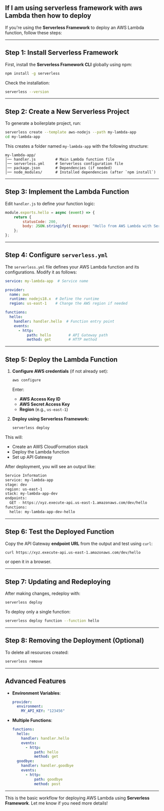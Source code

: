 ## If I am using serverless framework with aws Lambda then how to deploy

If you're using the **Serverless Framework** to deploy an AWS Lambda function, follow these steps:  

---

## **Step 1: Install Serverless Framework**
First, install the **Serverless Framework CLI** globally using npm:  

```sh
npm install -g serverless
```
Check the installation:  
```sh
serverless --version
```

---

## **Step 2: Create a New Serverless Project**
To generate a boilerplate project, run:  
```sh
serverless create --template aws-nodejs --path my-lambda-app
cd my-lambda-app
```
This creates a folder named `my-lambda-app` with the following structure:  

```
my-lambda-app/
│── handler.js         # Main Lambda function file
│── serverless.yml     # Serverless configuration file
│── package.json       # Dependencies (if needed)
│── node_modules/      # Installed dependencies (after `npm install`)
```

---

## **Step 3: Implement the Lambda Function**
Edit `handler.js` to define your function logic:  

```js
module.exports.hello = async (event) => {
    return {
        statusCode: 200,
        body: JSON.stringify({ message: "Hello from AWS Lambda with Serverless!" }),
    };
};
```

---

## **Step 4: Configure `serverless.yml`**
The `serverless.yml` file defines your AWS Lambda function and its configurations. Modify it as follows:  

```yaml
service: my-lambda-app  # Service name

provider:
  name: aws
  runtime: nodejs18.x  # Define the runtime
  region: us-east-1    # Change the AWS region if needed

functions:
  hello:
    handler: handler.hello  # Function entry point
    events:
      - http:
          path: hello        # API Gateway path
          method: get        # HTTP method
```

---

## **Step 5: Deploy the Lambda Function**
1. **Configure AWS credentials** (if not already set):  
   ```sh
   aws configure
   ```
   Enter:
   - **AWS Access Key ID**
   - **AWS Secret Access Key**
   - **Region** (e.g., `us-east-1`)  

2. **Deploy using Serverless Framework:**  
   ```sh
   serverless deploy
   ```

This will:
- Create an AWS CloudFormation stack
- Deploy the Lambda function
- Set up API Gateway

After deployment, you will see an output like:  
```sh
Service Information
service: my-lambda-app
stage: dev
region: us-east-1
stack: my-lambda-app-dev
endpoints:
  GET - https://xyz.execute-api.us-east-1.amazonaws.com/dev/hello
functions:
  hello: my-lambda-app-dev-hello
```

---

## **Step 6: Test the Deployed Function**
Copy the API Gateway **endpoint URL** from the output and test using `curl`:  

```sh
curl https://xyz.execute-api.us-east-1.amazonaws.com/dev/hello
```
or open it in a browser.

---

## **Step 7: Updating and Redeploying**
After making changes, redeploy with:  
```sh
serverless deploy
```

To deploy only a single function:
```sh
serverless deploy function --function hello
```

---

## **Step 8: Removing the Deployment (Optional)**
To delete all resources created:
```sh
serverless remove
```

---

## **Advanced Features**
- **Environment Variables**:
  ```yaml
  provider:
    environment:
      MY_API_KEY: "123456"
  ```
- **Multiple Functions**:
  ```yaml
  functions:
    hello:
      handler: handler.hello
      events:
        - http:
            path: hello
            method: get
    goodbye:
      handler: handler.goodbye
      events:
        - http:
            path: goodbye
            method: post
  ```

---

This is the basic workflow for deploying AWS Lambda using **Serverless Framework**. Let me know if you need more details!
